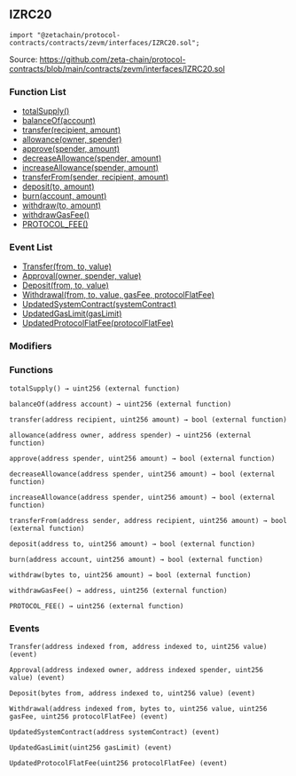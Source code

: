 ## IZRC20

```solidity
import "@zetachain/protocol-contracts/contracts/zevm/interfaces/IZRC20.sol";
```

Source: https://github.com/zeta-chain/protocol-contracts/blob/main/contracts/zevm/interfaces/IZRC20.sol

### Function List

* [totalSupply()](#IZRC20-totalSupply--)
* [balanceOf(account)](#IZRC20-balanceOf-address-)
* [transfer(recipient, amount)](#IZRC20-transfer-address-uint256-)
* [allowance(owner, spender)](#IZRC20-allowance-address-address-)
* [approve(spender, amount)](#IZRC20-approve-address-uint256-)
* [decreaseAllowance(spender, amount)](#IZRC20-decreaseAllowance-address-uint256-)
* [increaseAllowance(spender, amount)](#IZRC20-increaseAllowance-address-uint256-)
* [transferFrom(sender, recipient, amount)](#IZRC20-transferFrom-address-address-uint256-)
* [deposit(to, amount)](#IZRC20-deposit-address-uint256-)
* [burn(account, amount)](#IZRC20-burn-address-uint256-)
* [withdraw(to, amount)](#IZRC20-withdraw-bytes-uint256-)
* [withdrawGasFee()](#IZRC20-withdrawGasFee--)
* [PROTOCOL_FEE()](#IZRC20-PROTOCOL_FEE--)

### Event List

* [Transfer(from, to, value)](#IZRC20-Transfer-address-address-uint256-)
* [Approval(owner, spender, value)](#IZRC20-Approval-address-address-uint256-)
* [Deposit(from, to, value)](#IZRC20-Deposit-bytes-address-uint256-)
* [Withdrawal(from, to, value, gasFee, protocolFlatFee)](#IZRC20-Withdrawal-address-bytes-uint256-uint256-uint256-)
* [UpdatedSystemContract(systemContract)](#IZRC20-UpdatedSystemContract-address-)
* [UpdatedGasLimit(gasLimit)](#IZRC20-UpdatedGasLimit-uint256-)
* [UpdatedProtocolFlatFee(protocolFlatFee)](#IZRC20-UpdatedProtocolFlatFee-uint256-)

### Modifiers

### Functions

```
totalSupply() → uint256 (external function)
```

<a name="IZRC20-totalSupply--"></a>

```
balanceOf(address account) → uint256 (external function)
```

<a name="IZRC20-balanceOf-address-"></a>

```
transfer(address recipient, uint256 amount) → bool (external function)
```

<a name="IZRC20-transfer-address-uint256-"></a>

```
allowance(address owner, address spender) → uint256 (external function)
```

<a name="IZRC20-allowance-address-address-"></a>

```
approve(address spender, uint256 amount) → bool (external function)
```

<a name="IZRC20-approve-address-uint256-"></a>

```
decreaseAllowance(address spender, uint256 amount) → bool (external function)
```

<a name="IZRC20-decreaseAllowance-address-uint256-"></a>

```
increaseAllowance(address spender, uint256 amount) → bool (external function)
```

<a name="IZRC20-increaseAllowance-address-uint256-"></a>

```
transferFrom(address sender, address recipient, uint256 amount) → bool (external function)
```

<a name="IZRC20-transferFrom-address-address-uint256-"></a>

```
deposit(address to, uint256 amount) → bool (external function)
```

<a name="IZRC20-deposit-address-uint256-"></a>

```
burn(address account, uint256 amount) → bool (external function)
```

<a name="IZRC20-burn-address-uint256-"></a>

```
withdraw(bytes to, uint256 amount) → bool (external function)
```

<a name="IZRC20-withdraw-bytes-uint256-"></a>

```
withdrawGasFee() → address, uint256 (external function)
```

<a name="IZRC20-withdrawGasFee--"></a>

```
PROTOCOL_FEE() → uint256 (external function)
```

<a name="IZRC20-PROTOCOL_FEE--"></a>

### Events

```
Transfer(address indexed from, address indexed to, uint256 value) (event)
```

<a name="IZRC20-Transfer-address-address-uint256-"></a>

```
Approval(address indexed owner, address indexed spender, uint256 value) (event)
```

<a name="IZRC20-Approval-address-address-uint256-"></a>

```
Deposit(bytes from, address indexed to, uint256 value) (event)
```

<a name="IZRC20-Deposit-bytes-address-uint256-"></a>

```
Withdrawal(address indexed from, bytes to, uint256 value, uint256 gasFee, uint256 protocolFlatFee) (event)
```

<a name="IZRC20-Withdrawal-address-bytes-uint256-uint256-uint256-"></a>

```
UpdatedSystemContract(address systemContract) (event)
```

<a name="IZRC20-UpdatedSystemContract-address-"></a>

```
UpdatedGasLimit(uint256 gasLimit) (event)
```

<a name="IZRC20-UpdatedGasLimit-uint256-"></a>

```
UpdatedProtocolFlatFee(uint256 protocolFlatFee) (event)
```

<a name="IZRC20-UpdatedProtocolFlatFee-uint256-"></a>

